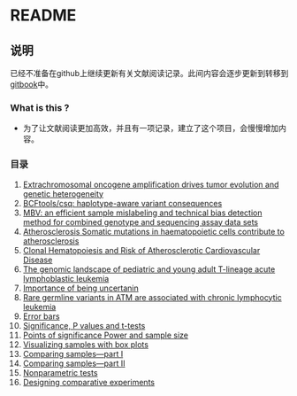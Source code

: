 # README #

## 说明

已经不准备在github上继续更新有关文献阅读记录。此间内容会逐步更新到转移到[gitbook](https://chenyuelong.gitbooks.io/steps2bioinformatics/content/)中。

### What is this ? ###

* 为了让文献阅读更加高效，并且有一项记录，建立了这个项目，会慢慢增加内容。

### 目录 ###

1. [Extrachromosomal oncogene amplification drives tumor evolution and genetic heterogeneity](./literatures/ecDNA%26cancer.md)
2. [BCFtools/csq: haplotype-aware variant consequences](./literatures/BCFTOOLS.md)
3. [MBV: an efficient sample mislabeling and technical bias detection method for combined genotype and sequencing assay data sets](./literatures/bmv.md)
4. [Atherosclerosis Somatic mutations in haematopoietic cells contribute to atherosclerosis](./literatures/chip2card.md)
5. [Clonal Hematopoiesis and Risk of Atherosclerotic Cardiovascular Disease](./literatures/CHIP&card.md)
6. [The genomic landscape of pediatric and young adult T-lineage acute lymphoblastic leukemia](./literatures/ALL-WES.md)
7. [Importance of being uncertanin](./literatures/pos1.md)
8. [Rare germline variants in ATM are associated with chronic lymphocytic leukemia](./literatures/CLL-germline.md)
9. [Error bars](./literatures/pos2.md)
10. [Significance, P values and t-tests](./literatures/pos3.md)
11. [Points of significance Power and sample size](./literatures/pos4.md)
12. [Visualizing samples with box plots](./literatures/pos5.md)
13. [Comparing samples—part I](./literatures/pos6.md)
14. [Comparing samples—part II](./literatures/pos7.md)
15. [Nonparametric tests](./literatures/pos8.md)
16. [Designing comparative experiments](./literatures/pos9.md)
